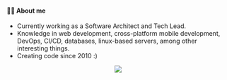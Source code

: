 
#### 👨‍💻 About me
- Currently working as a Software Architect and Tech Lead.
- Knowledge in web development, cross-platform mobile development, DevOps, CI/CD, databases, linux-based servers, among other interesting things.
- Creating code since 2010 :)

<p align="center">
  <a href="https://www.linkedin.com/in/phnrq/">
    <img src="https://img.shields.io/badge/LinkedIn-0077B5?style=for-the-badge&logo=linkedin&logoColor=white">
  </a>
</p>



